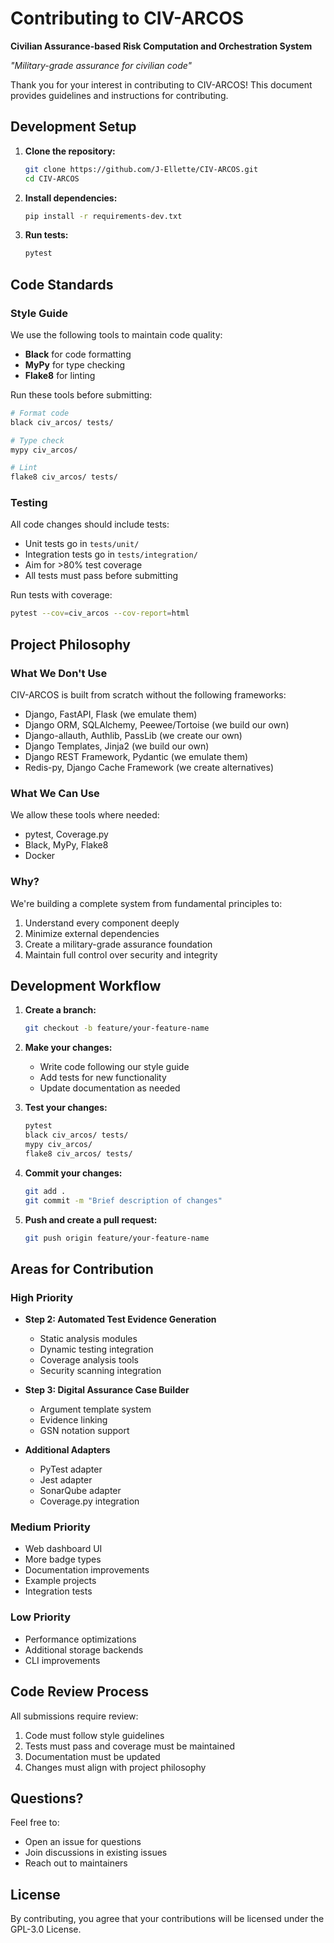 # Contributing to CIV-ARCOS

**Civilian Assurance-based Risk Computation and Orchestration System**

*"Military-grade assurance for civilian code"*

Thank you for your interest in contributing to CIV-ARCOS! This document provides guidelines and instructions for contributing.

## Development Setup

1. **Clone the repository:**
   ```bash
   git clone https://github.com/J-Ellette/CIV-ARCOS.git
   cd CIV-ARCOS
   ```

2. **Install dependencies:**
   ```bash
   pip install -r requirements-dev.txt
   ```

3. **Run tests:**
   ```bash
   pytest
   ```

## Code Standards

### Style Guide

We use the following tools to maintain code quality:

- **Black** for code formatting
- **MyPy** for type checking
- **Flake8** for linting

Run these tools before submitting:

```bash
# Format code
black civ_arcos/ tests/

# Type check
mypy civ_arcos/

# Lint
flake8 civ_arcos/ tests/
```

### Testing

All code changes should include tests:

- Unit tests go in `tests/unit/`
- Integration tests go in `tests/integration/`
- Aim for >80% test coverage
- All tests must pass before submitting

Run tests with coverage:

```bash
pytest --cov=civ_arcos --cov-report=html
```

## Project Philosophy

### What We Don't Use

CIV-ARCOS is built from scratch without the following frameworks:
- Django, FastAPI, Flask (we emulate them)
- Django ORM, SQLAlchemy, Peewee/Tortoise (we build our own)
- Django-allauth, Authlib, PassLib (we create our own)
- Django Templates, Jinja2 (we build our own)
- Django REST Framework, Pydantic (we emulate them)
- Redis-py, Django Cache Framework (we create alternatives)

### What We Can Use

We allow these tools where needed:
- pytest, Coverage.py
- Black, MyPy, Flake8
- Docker

### Why?

We're building a complete system from fundamental principles to:
1. Understand every component deeply
2. Minimize external dependencies
3. Create a military-grade assurance foundation
4. Maintain full control over security and integrity

## Development Workflow

1. **Create a branch:**
   ```bash
   git checkout -b feature/your-feature-name
   ```

2. **Make your changes:**
   - Write code following our style guide
   - Add tests for new functionality
   - Update documentation as needed

3. **Test your changes:**
   ```bash
   pytest
   black civ_arcos/ tests/
   mypy civ_arcos/
   flake8 civ_arcos/ tests/
   ```

4. **Commit your changes:**
   ```bash
   git add .
   git commit -m "Brief description of changes"
   ```

5. **Push and create a pull request:**
   ```bash
   git push origin feature/your-feature-name
   ```

## Areas for Contribution

### High Priority

- **Step 2: Automated Test Evidence Generation**
  - Static analysis modules
  - Dynamic testing integration
  - Coverage analysis tools
  - Security scanning integration

- **Step 3: Digital Assurance Case Builder**
  - Argument template system
  - Evidence linking
  - GSN notation support

- **Additional Adapters**
  - PyTest adapter
  - Jest adapter
  - SonarQube adapter
  - Coverage.py integration

### Medium Priority

- Web dashboard UI
- More badge types
- Documentation improvements
- Example projects
- Integration tests

### Low Priority

- Performance optimizations
- Additional storage backends
- CLI improvements

## Code Review Process

All submissions require review:

1. Code must follow style guidelines
2. Tests must pass and coverage must be maintained
3. Documentation must be updated
4. Changes must align with project philosophy

## Questions?

Feel free to:
- Open an issue for questions
- Join discussions in existing issues
- Reach out to maintainers

## License

By contributing, you agree that your contributions will be licensed under the GPL-3.0 License.
